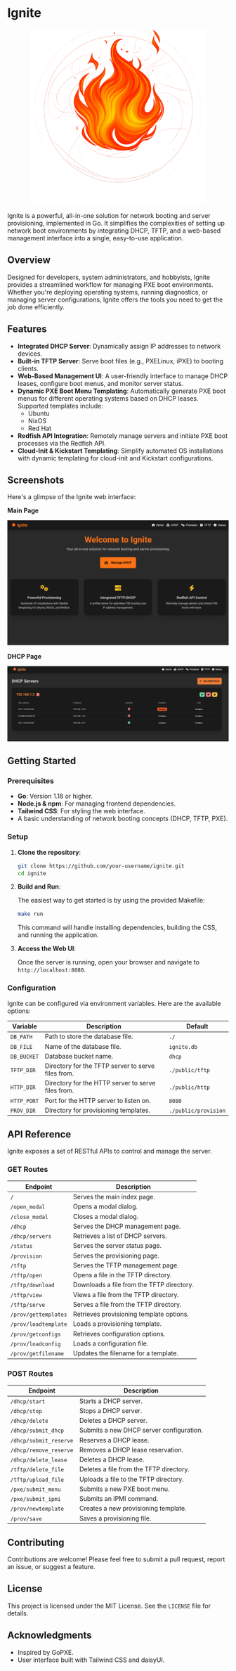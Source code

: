 # Ignite

<p align="center">
  <img src="./public/http/img/Ignite_small.png" alt="Ignite" width="400"/>
</p>

Ignite is a powerful, all-in-one solution for network booting and server provisioning, implemented in Go. It simplifies the complexities of setting up network boot environments by integrating DHCP, TFTP, and a web-based management interface into a single, easy-to-use application.

## Overview

Designed for developers, system administrators, and hobbyists, Ignite provides a streamlined workflow for managing PXE boot environments. Whether you're deploying operating systems, running diagnostics, or managing server configurations, Ignite offers the tools you need to get the job done efficiently.

## Features

- **Integrated DHCP Server**: Dynamically assign IP addresses to network devices.
- **Built-in TFTP Server**: Serve boot files (e.g., PXELinux, iPXE) to booting clients.
- **Web-Based Management UI**: A user-friendly interface to manage DHCP leases, configure boot menus, and monitor server status.
- **Dynamic PXE Boot Menu Templating**: Automatically generate PXE boot menus for different operating systems based on DHCP leases. Supported templates include:
  - Ubuntu
  - NixOS
  - Red Hat
- **Redfish API Integration**: Remotely manage servers and initiate PXE boot processes via the Redfish API.
- **Cloud-Init & Kickstart Templating**: Simplify automated OS installations with dynamic templating for cloud-init and Kickstart configurations.

## Screenshots

Here's a glimpse of the Ignite web interface:

**Main Page**

![Main Page](./public/http/img/main_page.png)

**DHCP Page**

![DHCP Page](./public/http/img/dhcp_page.png)

## Getting Started

### Prerequisites

- **Go**: Version 1.18 or higher.
- **Node.js & npm**: For managing frontend dependencies.
- **Tailwind CSS**: For styling the web interface.
- A basic understanding of network booting concepts (DHCP, TFTP, PXE).

### Setup

1. **Clone the repository**:

   ```bash
   git clone https://github.com/your-username/ignite.git
   cd ignite
   ```

2. **Build and Run**:

   The easiest way to get started is by using the provided Makefile:

   ```bash
   make run
   ```

   This command will handle installing dependencies, building the CSS, and running the application.

3. **Access the Web UI**:

   Once the server is running, open your browser and navigate to `http://localhost:8080`.

### Configuration

Ignite can be configured via environment variables. Here are the available options:

| Variable    | Description                                    | Default            |
|-------------|------------------------------------------------|--------------------|
| `DB_PATH`   | Path to store the database file.               | `./`               |
| `DB_FILE`   | Name of the database file.                     | `ignite.db`        |
| `DB_BUCKET` | Database bucket name.                          | `dhcp`             |
| `TFTP_DIR`  | Directory for the TFTP server to serve files from. | `./public/tftp`   |
| `HTTP_DIR`  | Directory for the HTTP server to serve files from. | `./public/http`   |
| `HTTP_PORT` | Port for the HTTP server to listen on.         | `8080`             |
| `PROV_DIR`  | Directory for provisioning templates.          | `./public/provision` |

## API Reference

Ignite exposes a set of RESTful APIs to control and manage the server.

### GET Routes

| Endpoint                | Description                              |
|-------------------------|------------------------------------------|
| `/`                     | Serves the main index page.              |
| `/open_modal`           | Opens a modal dialog.                    |
| `/close_modal`          | Closes a modal dialog.                   |
| `/dhcp`                 | Serves the DHCP management page.         |
| `/dhcp/servers`         | Retrieves a list of DHCP servers.        |
| `/status`               | Serves the server status page.           |
| `/provision`            | Serves the provisioning page.            |
| `/tftp`                 | Serves the TFTP management page.         |
| `/tftp/open`            | Opens a file in the TFTP directory.      |
| `/tftp/download`        | Downloads a file from the TFTP directory.|
| `/tftp/view`            | Views a file from the TFTP directory.    |
| `/tftp/serve`           | Serves a file from the TFTP directory.   |
| `/prov/gettemplates`    | Retrieves provisioning template options. |
| `/prov/loadtemplate`    | Loads a provisioning template.           |
| `/prov/getconfigs`      | Retrieves configuration options.         |
| `/prov/loadconfig`      | Loads a configuration file.              |
| `/prov/getfilename`     | Updates the filename for a template.     |

### POST Routes

| Endpoint                  | Description                                   |
|---------------------------|-----------------------------------------------|
| `/dhcp/start`             | Starts a DHCP server.                         |
| `/dhcp/stop`              | Stops a DHCP server.                          |
| `/dhcp/delete`            | Deletes a DHCP server.                        |
| `/dhcp/submit_dhcp`       | Submits a new DHCP server configuration.      |
| `/dhcp/submit_reserve`    | Reserves a DHCP lease.                        |
| `/dhcp/remove_reserve`    | Removes a DHCP lease reservation.             |
| `/dhcp/delete_lease`      | Deletes a DHCP lease.                         |
| `/tftp/delete_file`       | Deletes a file from the TFTP directory.       |
| `/tftp/upload_file`       | Uploads a file to the TFTP directory.         |
| `/pxe/submit_menu`        | Submits a new PXE boot menu.                  |
| `/pxe/submit_ipmi`        | Submits an IPMI command.                      |
| `/prov/newtemplate`       | Creates a new provisioning template.          |
| `/prov/save`              | Saves a provisioning file.                    |

## Contributing

Contributions are welcome! Please feel free to submit a pull request, report an issue, or suggest a feature.

## License

This project is licensed under the MIT License. See the `LICENSE` file for details.

## Acknowledgments

- Inspired by GoPXE.
- User interface built with Tailwind CSS and daisyUI.